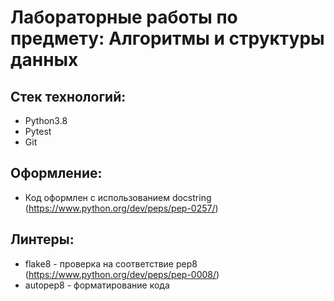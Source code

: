 # Лабораторные работы по предмету: Алгоритмы и структуры данных
## Стек технологий:
* Python3.8
* Pytest
* Git
## Оформление:
* Код оформлен с использованием docstring (https://www.python.org/dev/peps/pep-0257/)
## Линтеры:
* flake8 - проверка на соответствие pep8 (https://www.python.org/dev/peps/pep-0008/)
* autopep8 - форматирование кода
